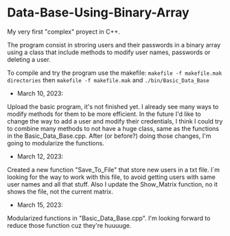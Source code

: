 # Data-Base-Using-Binary-Array
My very first "complex" proyect in C++.

The program consist in stroring users and their passwords in a binary array using a class that include methods to modify user names, passwords or deleting a user. 

To compile and try the program use the makefile: `makefile -f makefile.mak directories` then `makefile -f makefile.mak` and `./bin/Basic_Data_Base`

- March 10, 2023:

Upload the basic program, it's not finished yet. I already see many ways to modify methods for them to be more efficient. In the future I'd like to change the way to add a user and modify their credentials, I think I could try to combine many methods to not have a huge class, same as the functions in the Basic_Data_Base.cpp. After (or before?) doing those changes, I'm going to modularize the functions. 

- March 12, 2023:

Created a new function "Save_To_File" that store new users in a txt file. I´m looking for the way to work with this 
file, to avoid getting users with same user names and all that stuff. Also I update the Show_Matrix function, no it 
shows the file, not the current matrix.

- March 15, 2023:

Modularized functions in "Basic_Data_Base.cpp". I'm looking forward to reduce those function cuz they're huuuuge.
